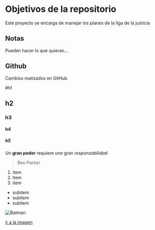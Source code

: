 # Objetivos de la repositorio

Este proyecto se encarga de manejar los planes de la liga de la justicia


## Notas
Pueden hacer lo que quieran...

## Github
Cambios realizados en GitHub

#h1
## h2
### h3
#### h4
##### h5

Un **gran poder** requiere _una_ gran *responsabilidad*
> Ben Parker

1. item
2. item
3. item
  * subitem
  * subitem
  * subitem
  
  ![Batman](https://cdn.hobbyconsolas.com/sites/navi.axelspringer.es/public/styles/480/public/media/image/2019/12/telltale-batman-shadows-edition.jpg?itok=ihirTF2L)
  
  [ir a la imagen](https://cdn.hobbyconsolas.com/sites/navi.axelspringer.es/public/styles/480/public/media/image/2019/12/telltale-batman-shadows-edition.jpg?itok=ihirTF2L)
